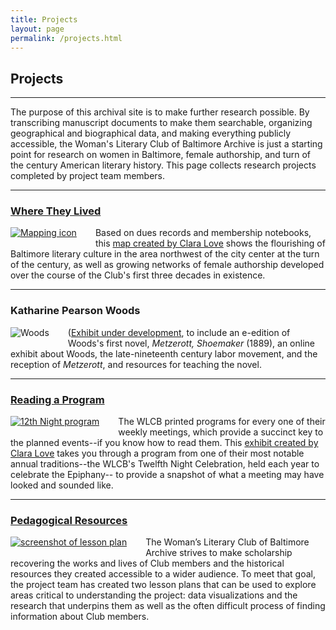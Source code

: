 ```yaml
---
title: Projects
layout: page
permalink: /projects.html
---
```


## Projects
***
The purpose of this archival site is to make further research possible. By transcribing manuscript documents to make them searchable, organizing geographical and biographical data, and making everything publicly accessible, the Woman's Literary Club of Baltimore Archive is just a starting point for research on women in Baltimore, female authorship, and turn of the century American literary history. This page collects research projects completed by project team members.

***
### [Where They Lived](https://wlcb.github.io/archive/mapping.html)
<div style="float: left;padding-right: 30px;padding-bottom: 15px;"><a href="https://wlcb.github.io/archive/mapping.html"><img src="https://wlcb.github.io/archive/assets/img/mapping.png" alt="Mapping icon"></a></div>

Based on dues records and membership notebooks, this [map created by Clara Love](https://wlcb.github.io/archive/mapping.html) shows the flourishing of Baltimore literary culture in the area northwest of the city center at the turn of the century, as well as growing networks of female authorship developed over the course of the Club's first three decades in existence. 
<p style="clear: both;"></p>

***
### Katharine Pearson Woods
<div style="float: left;padding-right: 30px;padding-bottom: 15px;"><img src="https://wlcb.github.io/archive/assets/img/KatharineWoods.jpeg" alt="Woods"></div>

([Exhibit under development](https://wlcb.github.io/archive/woods.html), to include an e-edition of Woods's first novel, _Metzerott, Shoemaker_ (1889), an online exhibit about Woods, the late-nineteenth century labor movement, and the reception of _Metzerott_, and resources for teaching the novel.

<p style="clear: both;"></p>

***
### [Reading a Program](https://wlcb.github.io/archive/reading-a-program.html)
<div style="float: left;padding-right: 30px;padding-bottom: 15px;"><a href="https://wlcb.github.io/archive/reading-a-program.html"><img src="https://wlcb.github.io/archive/assets/img/program_.png" alt="12th Night program"></a></div>

The WLCB printed programs for every one of their weekly meetings, which provide a succinct key to the planned events--if you know how to read them. This [exhibit created by Clara Love](https://wlcb.github.io/archive/reading-a-program.html) takes you through a program from one of their most notable annual traditions--the WLCB's Twelfth Night Celebration, held each year to celebrate the Epiphany-- to provide a snapshot of what a meeting may have looked and sounded like.

***
### [Pedagogical Resources](https://wlcb.github.io/archive/pedagogical_resources.html)
<div style="float: left;padding-right: 30px;padding-bottom: 15px;"><a href="https://wlcb.github.io/archive/pedagogical_resources.html"><img src="pedagogy.jpg" alt="screenshot of lesson plan"></a></div>

The Woman’s Literary Club of Baltimore Archive strives to make scholarship recovering the works and lives of Club members and the historical resources they created accessible to a wider audience. To meet that goal, the project team has created two lesson plans that can be used to explore areas critical to understanding the project: data visualizations and the research that underpins them as well as the often difficult process of finding information about Club members.
<p style="clear: both;"></p>
